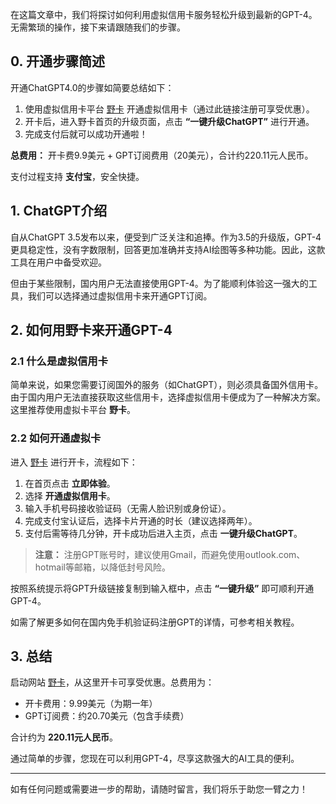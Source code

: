 在这篇文章中，我们将探讨如何利用虚拟信用卡服务轻松升级到最新的GPT-4。无需繁琐的操作，接下来请跟随我们的步骤。

## 0. 开通步骤简述

开通ChatGPT4.0的步骤如简要总结如下：

1. 使用虚拟信用卡平台 [野卡](https://bit.ly/bewildcard) 开通虚拟信用卡（通过此链接注册可享受优惠）。
2. 开卡后，进入野卡首页的升级页面，点击 **“一键升级ChatGPT”** 进行开通。
3. 完成支付后就可以成功开通啦！

**总费用：** 开卡费9.9美元 + GPT订阅费用（20美元），合计约220.11元人民币。

支付过程支持 **支付宝**，安全快捷。

## 1. ChatGPT介绍

自从ChatGPT 3.5发布以来，便受到广泛关注和追捧。作为3.5的升级版，GPT-4更具稳定性，没有字数限制，回答更加准确并支持AI绘图等多种功能。因此，这款工具在用户中备受欢迎。

但由于某些限制，国内用户无法直接使用GPT-4。为了能顺利体验这一强大的工具，我们可以选择通过虚拟信用卡来开通GPT订阅。

## 2. 如何用野卡来开通GPT-4

### 2.1 什么是虚拟信用卡

简单来说，如果您需要订阅国外的服务（如ChatGPT），则必须具备国外信用卡。由于国内用户无法直接获取这些信用卡，选择虚拟信用卡便成为了一种解决方案。这里推荐使用虚拟卡平台 **野卡**。

### 2.2 如何开通虚拟卡

进入 [野卡](https://bit.ly/bewildcard) 进行开卡，流程如下：

1. 在首页点击 **立即体验**。
2. 选择 **开通虚拟信用卡**。
3. 输入手机号码接收验证码（无需人脸识别或身份证）。
4. 完成支付宝认证后，选择卡片开通的时长（建议选择两年）。
5. 支付后需等待几分钟，开卡成功后进入主页，点击 **一键升级ChatGPT**。

> **注意：** 注册GPT账号时，建议使用Gmail，而避免使用outlook.com、hotmail等邮箱，以降低封号风险。

按照系统提示将GPT升级链接复制到输入框中，点击 **“一键升级”** 即可顺利开通GPT-4。

如需了解更多如何在国内免手机验证码注册GPT的详情，可参考相关教程。

## 3. 总结

启动网站 [野卡](https://bit.ly/bewildcard)，从这里开卡可享受优惠。总费用为：

- 开卡费用：9.99美元（为期一年）
- GPT订阅费：约20.70美元（包含手续费）

合计约为 **220.11元人民币**。

通过简单的步骤，您现在可以利用GPT-4，尽享这款强大的AI工具的便利。

---

如有任何问题或需要进一步的帮助，请随时留言，我们将乐于助您一臂之力！